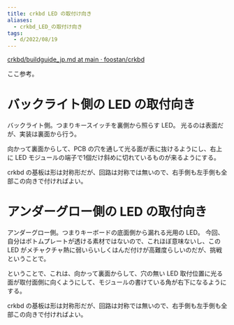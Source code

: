 ```yaml
---
title: crkbd LED の取付け向き
aliases:
  - crkbd_LED_の取付け向き
tags:
  - d/2022/08/19
---
```


[crkbd/buildguide\_jp\.md at main · foostan/crkbd](https://github.com/foostan/crkbd/blob/main/corne-cherry/doc/v3/buildguide_jp.md)

ここ参考。

バックライト側の LED の取付向き
================================================================================
バックライト側。つまりキースイッチを裏側から照らす LED。
光るのは表面だが、実装は裏面から行う。

向かって裏面からして、PCB の穴を通して光る面が表に抜けるようにし、右上に LED モジュールの端子で1個だけ斜めに切れているものが来るようにする。

crkbd の基板は形は対称形だが、回路は対称では無いので、右手側も左手側も全部この向きで付ければよい。





アンダーグロー側の LED の取付向き
================================================================================
アンダーグロー側。つまりキーボードの底面側から漏れる光用の LED。
今回、自分はボトムプレートが透ける素材ではないので、これほぼ意味ないし、この LED がメチャクチャ熱に弱いらいしくはんだ付けが高難度らしいのだが、挑戦ということで。

ということで、これは、向かって裏面からして、穴の無い LED 取付位置に光る面が取付面側に向くようにして、モジュールの書けている角が右下になるようにする。

crkbd の基板は形は対称形だが、回路は対称では無いので、右手側も左手側も全部この向きで付ければよい。







